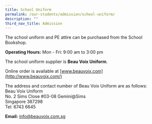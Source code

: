 ```yaml
---
title: School Uniform
permalink: /our-students/admission/school-uniform/
description: ""
third_nav_title: Admission
---
```


The school uniform and PE attire can be purchased from the School Bookshop.  

**Operating Hours:** Mon - Fri: 9:00 am to 3:00 pm

The school uniform supplier is **Beau Voix Uniform**.  

Online order is available at [www.beauvoix.com](http://www.beauvoix.com/)

The address and contact number of Beau Voix Uniform are as follows: <br>
Beau Voix Uniform <br>
No. 2 Sims Close #03-08 Gemini@Sims <br>
Singapore 387298 <br>
Tel: 6743 6645  

**Email:** [info@beauvoix.com.sg](mailto:info@beauvoix.com.sg?subject=Enquiry%20from%20Web)